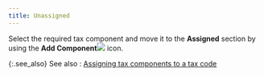 ```yaml
---
title: Unassigned
---
```



Select the required tax component and move it to the **Assigned**  section by using the **Add Component**![]({{site.sc_baseurl}}/img/setup_move_left.gif) icon.


{:.see_also}
See also
: [Assigning  tax components to a tax code ](JavaScript:RelatedTopics1.Click())<!--Metadata type="DesignerControl" startspan
<object CLASSID="clsid:ADB880A6-D8FF-11CF-9377-00AA003B7A11"
	ID=RelatedTopics1
	TYPE="application/x-oleobject">
</object>-->

<object classid="clsid:ADB880A6-D8FF-11CF-9377-00AA003B7A11" id="RelatedTopics1" type="application/x-oleobject"> 
 <param name="Command" value="Related Topics">
<param name="Window" value="second">
<param name="Item1" value="Assigning tax components to a tax code;{{site.sc_chm}}/options/sales-tax/set-up-tax-codes-and-components/tax-code/assigning_tax_components_to_a_tax_code.html">
</object><!--Metadata type="DesignerControl" endspan-->
